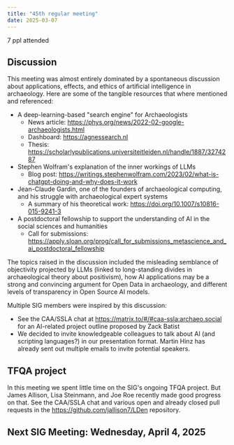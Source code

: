 ```yaml
---
title: "45th regular meeting"
date: 2025-03-07
---
```


7 ppl attended

## Discussion

This meeting was almost entirely dominated by a spontaneous discussion about applications, effects, and ethics of artificial intelligence in archaeology. Here are some of the tangible resources that where mentioned and referenced:

- A deep-learning-based "search engine" for Archaeologists
	- News article: https://phys.org/news/2022-02-google-archaeologists.html
	- Dashboard: https://agnessearch.nl
	- Thesis: https://scholarlypublications.universiteitleiden.nl/handle/1887/3274287
- Stephen Wolfram's explanation of the inner workings of LLMs
	- Blog post: https://writings.stephenwolfram.com/2023/02/what-is-chatgpt-doing-and-why-does-it-work
- Jean-Claude Gardin, one of the founders of archaeological computing, and his struggle with archaeological expert systems
	- A summary of his theoretical work: https://doi.org/10.1007/s10816-015-9241-3
- A postdoctoral fellowship to support the understanding of AI in the social sciences and humanities
	- Call for submissions: https://apply.sloan.org/prog/call_for_submissions_metascience_and_ai_postdoctoral_fellowship

The topics raised in the discussion included the misleading semblance of objectivity projected by LLMs (linked to long-standing divides in archaeological theory about positivism), how AI applications may be a strong and convincing argument for Open Data in archaeology, and different levels of transparency in Open Source AI models.

Multiple SIG members were inspired by this discussion:
- See the CAA/SSLA chat at https://matrix.to/#/#caa-ssla:archaeo.social for an AI-related project outline proposed by Zack Batist
- We decided to invite knowledgeable colleagues to talk about AI (and scripting languages?) in our presentation format. Martin Hinz has already sent out multiple emails to invite potential speakers.

## TFQA project

In this meeting we spent little time on the SIG's ongoing TFQA project. But James Allison, Lisa Steinmann, and Joe Roe recently made good progress on that. See the CAA/SSLA chat and various open and already closed pull requests in the https://github.com/jallison7/LDen repository.

## Next SIG Meeting: Wednesday, April 4, 2025

